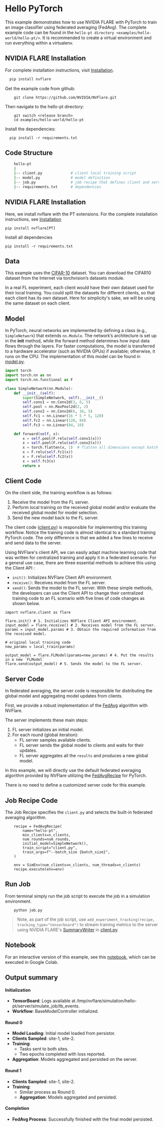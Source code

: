 
# Hello PyTorch
This example demonstrates how to use NVIDIA FLARE with PyTorch to train an image classifier using federated averaging (FedAvg). The complete example code can be found in the `hello-pt directory <examples/hello-world/hello-pt/>`. It is recommended to create a virtual environment and run everything within a virtualenv.

## NVIDIA FLARE Installation

For complete installation instructions, visit [Installation](https://nvflare.readthedocs.io/en/main/installation.html).

```bash
  pip install nvflare
```

Get the example code from github:

```
    git clone https://github.com/NVIDIA/NVFlare.git
```
Then navigate to the hello-pt directory:

```
    git switch <release branch>
    cd examples/hello-world/hello-pt
```

Install the dependencies:

```
  pip install -r requirements.txt
```

## Code Structure

``` bash
    hello-pt
    |
    |-- client.py             # client local training script
    |-- model.py              # model definition
    |-- job.py                # job recipe that defines client and server configurations
    |-- requirements.txt      # dependencies
```

## NVIDIA FLARE Installation
Here, we install nvflare with the PT extensions. For the complete installation instructions, see [Installation](https://nvflare.readthedocs.io/en/main/installation.html)
```
pip install nvflare[PT]

```
Install all dependencies

```
pip install -r requirements.txt
```

## Data
This example uses the [CIFAR-10](https://www.cs.toronto.edu/~kriz/cifar.html) dataset. You can download the CIFAR10 dataset from the Internet via torchvision’s datasets module.

In a real FL experiment, each client would have their own dataset used for their local training. 
You could split the datasets for different clients, so that each client has its own dataset. 
Here for simplicity's sake, we will be using the same dataset on each client.

## Model
In PyTorch, neural networks are implemented by defining a class (e.g., `SimpleNetwork`) that extends `nn.Module`. 
The network’s architecture is set up in the __init__ method, while the forward method determines how input data flows
through the layers. For faster computations, the model is transferred to a hardware accelerator (such as NVIDIA GPUs) if available; otherwise, it runs on the CPU. The implementation of this model can be found in [model.py](model.py).

```python
import torch
import torch.nn as nn
import torch.nn.functional as F

class SimpleNetwork(nn.Module):
    def __init__(self):
        super(SimpleNetwork, self).__init__()
        self.conv1 = nn.Conv2d(3, 6, 5)
        self.pool = nn.MaxPool2d(2, 2)
        self.conv2 = nn.Conv2d(6, 16, 5)
        self.fc1 = nn.Linear(16 * 5 * 5, 120)
        self.fc2 = nn.Linear(120, 84)
        self.fc3 = nn.Linear(84, 10)

    def forward(self, x):
        x = self.pool(F.relu(self.conv1(x)))
        x = self.pool(F.relu(self.conv2(x)))
        x = torch.flatten(x, 1)  # flatten all dimensions except batch
        x = F.relu(self.fc1(x))
        x = F.relu(self.fc2(x))
        x = self.fc3(x)
        return x
```

 
## Client Code
On the client side, the training workflow is as follows:
1. Receive the model from the FL server.
2. Perform local training on the received global model and/or evaluate the received global model for model selection.
3. Send the new model back to the FL server.

The client code ([client.py](./client.py)) is responsible for implementing this training workflow. Notice the training code is almost identical to a standard training PyTorch code. 
The only difference is that we added a few lines to receive and send data to the server.

Using NVFlare's client API, we can easily adapt machine learning code that was written for centralized training and apply it in a federated scenario.
For a general use case, there are three essential methods to achieve this using the Client API :
- `init()`: Initializes NVFlare Client API environment.
- `receive()`: Receives model from the FL server.
- `send()`: Sends the model to the FL server.
With these simple methods, the developers can use the Client API
to change their centralized training code to an FL scenario with
five lines of code changes as shown below.

```
import nvflare.client as flare
    
flare.init() # 1. Initializes NVFlare Client API environment.
input_model = flare.receive() # 2. Receives model from the FL server.
params = input_model.params # 3. Obtain the required information from the received model.
    
# original local training code
new_params = local_train(params)
    
output_model = flare.FLModel(params=new_params) # 4. Put the results in a new `FLModel`
flare.send(output_model) # 5. Sends the model to the FL server.  
```

## Server Code
In federated averaging, the server code is responsible for distributing the global model and aggregating model updates from clients. 

First, we provide a robust implementation of the [FedAvg](https://proceedings.mlr.press/v54/mcmahan17a?ref=https://githubhelp.com) algorithm with NVFlare. 

The server implements these main steps:
1. FL server initializes an initial model.
2. For each round (global iteration):
    - FL server samples available clients.
    - FL server sends the global model to clients and waits for their updates.
    - FL server aggregates all the `results` and produces a new global model.

In this example, we will directly use the default federated averaging algorithm provided by NVFlare utilizing the [FedAvgRecipe](https://nvflare.readthedocs.io/en/main/apidocs/nvflare.app_opt.pt.recipes.fedavg.html#nvflare.app_opt.pt.recipes.fedavg.FedAvgRecipe) for PyTorch. 

There is no need to define a customized server code for this example.

## Job Recipe Code
The Job Recipe specifies the `client.py` and selects the built-in federated averaging algorithm.
```
    recipe = FedAvgRecipe(
        name="hello-pt",
        min_clients=n_clients,
        num_rounds=num_rounds,
        initial_model=SimpleNetwork(),
        train_script="client.py",
        train_args=f"--batch_size {batch_size}",
    )

    env = SimEnv(num_clients=n_clients, num_threads=n_clients)
    recipe.execute(env=env)
```

## Run Job
From terminal simply run the job script to execute the job in a simulation environment.

```
    python job.py
```

> Note, as part of the job script, use `add_experiment_tracking(recipe, tracking_type="tensorboard")` to stream training metrics to the server using NVIDIA FLARE's [SummaryWriter](https://nvflare.readthedocs.io/en/main/apidocs/nvflare.client.tracking.html#nvflare.client.tracking.SummaryWriter) in [client.py](client.py).

## Notebook

For an interactive version of this example, see this [notebook](./hello-pt.ipynb), which can be executed in Google Colab.

## Output summary

#### Initialization
* **TensorBoard**: Logs available at /tmp/nvflare/simulation/hello-pt/server/simulate_job/tb_events.
* **Workflow**: BaseModelController initialized.
#### Round 0
* **Model Loading**: Initial model loaded from persistor.
* **Clients Sampled**: site-1, site-2.
* **Training**:
  * Tasks sent to both sites.
  * Two epochs completed with loss reported.
* **Aggregation**: Models aggregated and persisted on the server.

#### Round 1
* **Clients Sampled**: site-1, site-2.
* **Training**:
  * Similar process as Round 0.
  * **Aggregation**: Models aggregated and persisted.
#### Completion
* **FedAvg Process**: Successfully finished with the final model persisted.